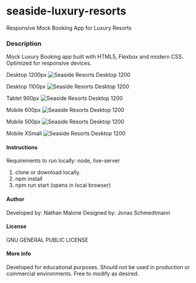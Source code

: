 # seaside-luxury-resorts
Responsive Mock Booking App for Luxury Resorts

### Description ###

Mock Luxury Booking app built with HTML5, Flexbox and modern CSS. Optimized for responsive devices.

Desktop 1200px
![Seaside Resorts Desktop 1200](/imgs/screenshots-devices/seaside-resorts-desktop-1200px.jpg)

Desktop 1100px
![Seaside Resorts Desktop 1200](/imgs/screenshots-devices/seaside-resorts-desktop-1100px.jpg)

Tablet 900px
![Seaside Resorts Desktop 1200](/imgs/screenshots-devices/seaside-resorts-tablet-900px.jpg)

Mobile 600px
![Seaside Resorts Desktop 1200](/imgs/screenshots-devices/seaside-resorts-mobile-600px.jpg)

Mobile 500px
![Seaside Resorts Desktop 1200](/imgs/screenshots-devices/seaside-resorts-mobile-500px.jpg)

Mobile XSmall
![Seaside Resorts Desktop 1200](/imgs/screenshots-devices/seaside-resorts-mobile-320px.jpg)


#### Instructions #####
Requirements to run locally: node, live-server
1. clone or download locally.
2. npm install
3. npm run start (opens in local browser)

#### Author ##### 
Developed by: Nathan Malone
Designed by: Jonas Schmedtmann

#### License ####
 GNU GENERAL PUBLIC LICENSE

#### More info ####
Developed for educational purposes. Should not be used in production or commercial environments. Free to modify as desired.





